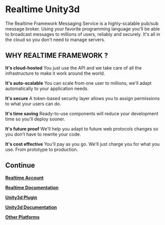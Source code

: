 # Realtime Unity3d

The Realtime Framework Messaging Service is a highly-scalable pub/sub message broker. Using your favorite programming language you'll be able to broadcast messages to millions of users, reliably and securely. It's all in the cloud so you don't need to manage servers.

##  WHY REALTIME FRAMEWORK ?

**It's cloud-hosted**
You just use the API and we take care of all the infrastructure to make it work around the world.

**It's auto-scalable**
You can scale from one user to millions, we'll adapt automatically to your application needs.

**It's secure**
A token-based security layer allows you to assign permissions to what your users can do.

**It's time saving**
Ready-to-use components will reduce your development time so you'll deploy sooner.

**It's future proof**
We'll help you adapt to future web protocols changes so you don't have to rewrite your code.

**It's cost effective**
You'll pay as you go. We'll just charge you for what you use. From prototype to production.


## Continue

[**Realtime Account**](https://accounts.realtime.co/login/)

[**Realtime Documentation**](http://messaging-public.realtime.co/documentation/starting-guide/overview.html)

[**Unity3d Plugin**](https://github.com/NVentimiglia/Realtime-Unity3d/raw/master/RealtimeForUnity.unitypackage)

[**Unity3d Documentation**](https://github.com/NVentimiglia/Realtime-Unity3d/wiki)

[**Other Platforms**](http://framework.realtime.co)




